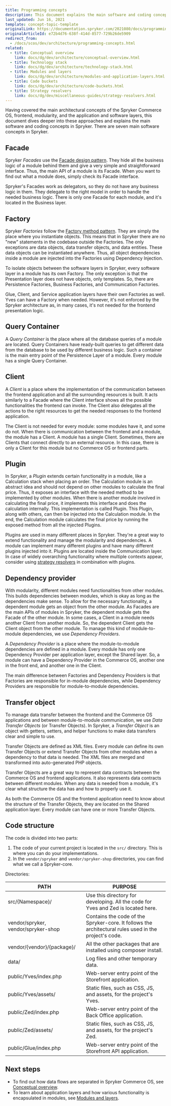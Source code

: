 ```yaml
---
title: Programming concepts
description: This document explains the main software and coding concepts used in Spryker.
last_updated: Jun 16, 2021
template: concept-topic-template
originalLink: https://documentation.spryker.com/2021080/docs/programming-concepts
originalArticleId: e72b4d76-638f-414d-8577-729b26de5909
redirect_from:
  - /docs/scos/dev/architecture/programming-concepts.html
related:
  - title: Conceptual overview
    link: docs/dg/dev/architecture/conceptual-overview.html
  - title: Technology stack
    link: docs/dg/dev/architecture/technology-stack.html
  - title: Modules and layers
    link: docs/dg/dev/architecture/modules-and-application-layers.html
  - title: Code buckets
    link: docs/dg/dev/architecture/code-buckets.html
  - title: Strategy resolvers
    link: docs/dg/dev/miscellaneous-guides/strategy-resolvers.html
---
```


Having covered the main architectural concepts of the Spryker Commerce OS, frontend, modularity, and the application and software layers, this document dives deeper into these approaches and explains the main software and coding concepts in Spryker. There are seven main software concepts in Spryker.

## Facade

Spryker *Facades* use the [Facade design pattern](https://en.wikipedia.org/wiki/Facade_pattern). They hide all the business logic of a module behind them and give a very simple and straightforward interface. Thus, the main API of a module is its Facade. When you want to find out what a module does, simply check its Facade interface.

Spryker's Facades work as delegators, so they do not have any business logic in them. They delegate to the right model in order to handle the needed business logic. There is only one Facade for each module, and it's located in the Business layer.

## Factory

Spryker *Factories* follow the [Factory method pattern](https://en.wikipedia.org/wiki/Factory_method_pattern). They are simply the place where you instantiate objects. This means that in Spryker there are no "new" statements in the codebase outside the Factories. The only exceptions are data objects, data transfer objects, and data entities. These data objects can be instantiated anywhere. Thus, all object dependencies inside a module are injected into the Factories using Dependency Injection.

To isolate objects between the software layers in Spryker, every software layer in a module has its own Factory. The only exception is that the Presentation layer does not have objects, only templates. So, there are Persistence Factories, Business Factories, and Communication Factories.

Glue, Client, and Service application layers have their own Factories as well. Yves can have a Factory when needed. However, it's not enforced by the Spryker architecture as, in many cases, it's not needed for the frontend presentation logic.

## Query Container

A *Query Container* is the place where all the database queries of a module are located. Query Containers have ready-built queries to get different data from the database to be used by different business logic. Such a container is the main entry point of the Persistence Layer of a module. Every module has a single Query Container.

## Client

A *Client* is a place where the implementation of the communication between the frontend application and all the surrounding resources is built. It acts similarly to a Facade where the Client interface shows all the possible functionalities the frontend can invoke. The Client also delegates all the actions to the right resources to get the needed responses to the frontend application.

The Client is not needed for every module: some modules have it, and some do not. When there is communication between the frontend and a module, the module has a Client. A module has a single Client. Sometimes, there are Clients that connect directly to an external resource. In this case, there is only a Client for this module but no Commerce OS or frontend parts.

## Plugin

In Spryker, a *Plugin* extends certain functionality in a module, like a Calculation stack when placing an order. The Calculation module is an abstract idea and should not depend on other modules to calculate the final price. Thus, it exposes an interface with the needed method to be implemented by other modules. When there is another module involved in calculating the final price, it implements this interface and does the calculation internally. This implementation is called Plugin. This Plugin, along with others, can then be injected into the Calculation module. In the end, the Calculation module calculates the final price by running the exposed method from all the injected Plugins.

Plugins are used in many different places in Spryker. They're a great way to extend functionality and manage the modularity and dependencies. A module can implement many different plugins and have many different plugins injected into it. Plugins are located inside the Communication layer. In case of widely overarching functionality where multiple contexts appear, consider using [strategy resolvers](/docs/dg/dev/miscellaneous-guides/strategy-resolvers.html) in combination with plugins.

## Dependency provider

With modularity, different modules need functionalities from other modules. This builds dependencies between modules, which is okay as long as the dependencies make sense. To allow for the necessary functionality, a dependent module gets an object from the other module. As Facades are the main APIs of modules in Spryker, the dependent module gets the Facade of the other module. In some cases, a Client in a module needs another Client from another module. So, the dependent Client gets the Client object from the other module. To manage this kind of module-to-module dependencies, we use *Dependency Providers*.

A *Dependency Provider* is a place where the module-to-module dependencies are defined in a module. Every module has only one Dependency Provider per application layer, except the Shared layer. So, a module can have a Dependency Provider in the Commerce OS, another one in the front end, and another one in the Client.

The main difference between Factories and Dependency Providers is that Factories are responsible for in-module dependencies, while Dependency Providers are responsible for module-to-module dependencies.

## Transfer object

To manage data transfer between the frontend and the Commerce OS applications and between module-to-module communication, we use *Data Transfer Objects* (or Transfer Objects). In Spryker, a *Transfer Object* is an object with getters, setters, and helper functions to make data transfers clear and simple to use.

Transfer Objects are defined as XML files. Every module can define its own Transfer Objects or extend Transfer Objects from other modules when a dependency to that data is needed. The XML files are merged and transformed into auto-generated PHP objects.

Transfer Objects are a great way to represent data contracts between the Commerce OS and frontend applications. It also represents data contracts between different modules. When any data is needed from a module, it's clear what structure the data has and how to properly use it.

As both the Commerce OS and the frontend application need to know about the structure of the Transfer Objects, they are located on the Shared application layer. Every module can have one or more Transfer Objects.

## Code structure

The code is divided into two parts:

1. The code of your current project is located in the `src/` directory. This is where you can do your implementations.
2. In the `vendor/spryker` and `vendor/spryker-shop` directories, you can find what we call a Spryker-core.

Directories:

|            PATH            |                           PURPOSE                            |
| ------------------------ | ---------------------------------------------------------- |
|      src/{Namespace}/      | Use this directory for developing. All the code for Yves and Zed is located here. |
|  vendor/spryker,  vendor/spryker-shop  | Contains the code of the Spryker-core. It follows the architectural rules used in the project's code. |
| vendor/{vendor}/{package}/ | All the other packages that are installed using composer install. |
|           data/            |  Log files and other temporary data.   |
|   public/Yves/index.php    |      Web-server entry point of the Storefront application.       |
|    public/Yves/assets/     |  Static files, such as CSS, JS, and assets, for the project's Yves.  |
|    public/Zed/index.php    |      Web-server entry point of the Back Office application.       |
|     public/Zed/assets/     |  Static files, such as CSS, JS, and assets, for the project's Zed.   |
|   public/Glue/index.php    |    Web-server entry point of the Storefront API application.     |

## Next steps

* To find out how data flows are separated in Spryker Commerce OS, see [Conceptual overview](/docs/dg/dev/architecture/conceptual-overview.html).
* To learn about application layers and how various functionality is encapsulated in modules, see [Modules and layers](/docs/dg/dev/architecture/modules-and-application-layers.html).
